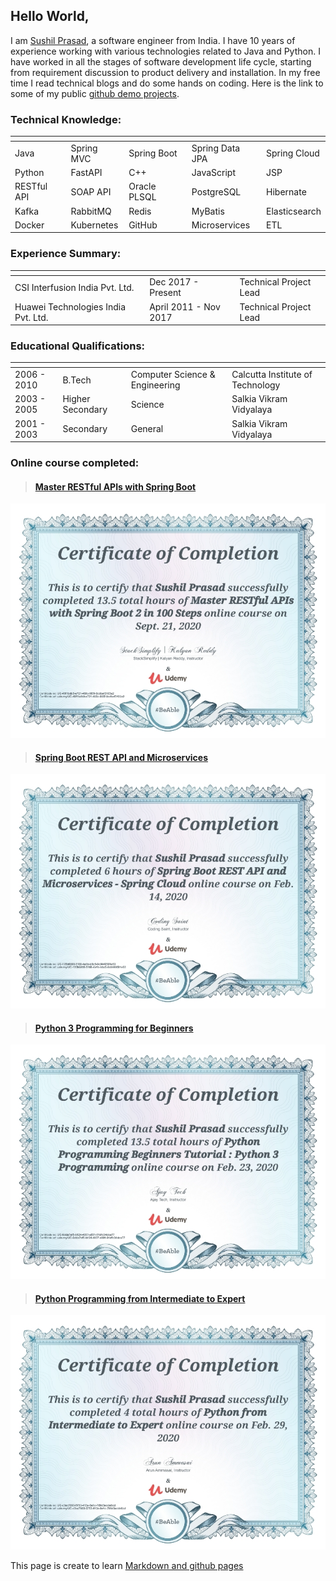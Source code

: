 
## Hello World,

I am [Sushil Prasad](https://www.linkedin/in/sushilprasad), a software engineer from India. I have 10 years of experience working with various technologies related to Java and Python.
I have worked in all the stages of software development life cycle, starting from requirement discussion to product delivery and installation.
In my free time I read technical blogs and do some hands on coding.  Here is the link to some of my public [github demo projects](https://www.github.com/smallintro).

### Technical Knowledge:

| <!-- --> | <!-- --> | <!-- --> | <!-- --> | <!-- --> |
|---|---|---|---|---|
| Java | Spring MVC | Spring Boot | Spring Data JPA | Spring Cloud |
| Python | FastAPI | C++ | JavaScript | JSP |
| RESTful API | SOAP API | Oracle PLSQL | PostgreSQL | Hibernate | 
| Kafka | RabbitMQ | Redis | MyBatis | Elasticsearch |
| Docker | Kubernetes | GitHub | Microservices | ETL |

### Experience Summary:

| <!-- --> | <!-- --> | <!-- --> |
|---|---|---|
| CSI Interfusion India Pvt. Ltd.	| Dec 2017 - Present | Technical Project Lead |
| Huawei Technologies India Pvt. Ltd.| April 2011 - Nov 2017 | Technical Project Lead |

### Educational Qualifications:

| <!-- --> | <!-- --> | <!-- --> | <!-- --> |
|---|---|---|---|
|2006 \- 2010| B.Tech | Computer Science & Engineering | Calcutta Institute of Technology |
|2003 \- 2005| Higher Secondary | Science | Salkia Vikram Vidyalaya |
|2001 \- 2003| Secondary	| General | Salkia Vikram Vidyalaya |

### Online course completed:

>#### [Master RESTful APIs with Spring Boot](https://www.udemy.com/certificate/UC-49f1bdb9-e721-460c-965f-9cdbef3103a2/)
![master-restful-apis-with-spring-boot](https://raw.githubusercontent.com/smallintro/smallintro.github.io/master/cource-certificates/master-restful-apis-with-spring-boot.jpg)

>#### [Spring Boot REST API and Microservices](https://www.udemy.com/certificate/UC-135b6808-5188-4a1b-b6c5-8c0449581e53/)
![spring-boot-restapi-and-microservices](https://raw.githubusercontent.com/smallintro/smallintro.github.io/master/cource-certificates/spring-boot-restapi-and-microservices.jpg)

>#### [Python 3 Programming for Beginners](https://www.udemy.com/certificate/UC-6dda7ef5-b124-4037-a891-91dfc34dca77/)
![python-programming](https://raw.githubusercontent.com/smallintro/smallintro.github.io/master/cource-certificates/python-programming.jpg)

>#### [Python Programming from Intermediate to Expert](https://www.udemy.com/certificate/UC-c3ec7083-5753-413a-9e1c-789d3ecde6cd/)
![python-from-intermediate-to-expert](https://raw.githubusercontent.com/smallintro/smallintro.github.io/master/cource-certificates/python-from-intermediate-to-expert.jpg)

<!--
### Hobbies and Interests:
Apart from writing code, I am also interested in writing blog. I have two personal blogs. smallintro.com where I write about small introduction about various technologies and another one is smallpaisa.com for sharing my financial knowledge.
Both of my blogs have the same theme template which I have customized to learn HTML and CSS.
-->

This page is create to learn [Markdown and github pages](https://guides.github.com/features/mastering-markdown)
